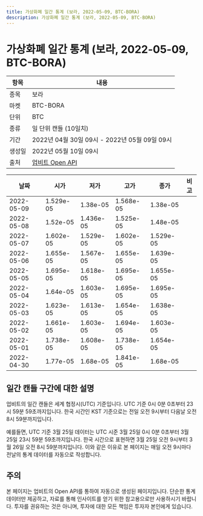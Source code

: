 ```yaml
---
title: 가상화폐 일간 통계 (보라, 2022-05-09, BTC-BORA)
description: 가상화폐 일간 통계 (보라, 2022-05-09, BTC-BORA)
---
```



가상화폐 일간 통계 (보라, 2022-05-09, BTC-BORA)
===

|항목|내용|
|--|--|
|종목|보라|
|마켓|BTC-BORA|
|단위|BTC|
|종류|일 단위 캔들 (10일치)|
|기간|2022년 04월 30일 09시 - 2022년 05월 09일 09시|
|생성일|2022년 05월 10일 09시|
|출처|[업비트 Open API](https://docs.upbit.com)|


|날짜|시가|저가|고가|종가|비고|
|--|--|--|--|--|--|
|2022-05-09|1.529e-05|1.38e-05|1.568e-05|1.38e-05|    |
|2022-05-08|1.52e-05|1.436e-05|1.525e-05|1.48e-05|    |
|2022-05-07|1.602e-05|1.529e-05|1.602e-05|1.529e-05|    |
|2022-05-06|1.655e-05|1.567e-05|1.655e-05|1.639e-05|    |
|2022-05-05|1.695e-05|1.618e-05|1.695e-05|1.655e-05|    |
|2022-05-04|1.64e-05|1.603e-05|1.695e-05|1.695e-05|    |
|2022-05-03|1.623e-05|1.613e-05|1.654e-05|1.638e-05|    |
|2022-05-02|1.661e-05|1.603e-05|1.694e-05|1.603e-05|    |
|2022-05-01|1.738e-05|1.608e-05|1.738e-05|1.654e-05|    |
|2022-04-30|1.77e-05|1.68e-05|1.841e-05|1.68e-05|    |


일간 캔들 구간에 대한 설명
---


업비트의 일간 캔들은 세계 협정시(UTC) 기준입니다. 
UTC 기준 0시 0분 0초부터 23시 59분 59초까지입니다. 
한국 시간인 KST 기준으로는 전일 오전 9시부터 다음날 오전 8시 59분까지입니다. 


예를들면, UTC 기준 3월 25일 데이터는 UTC 시준 3월 25일 0시 0분 0초부터 3월 25일 23시 59분 59초까지입니다. 
한국 시간으로 표현하면 3월 25일 오전 9시부터 3월 26일 오전 8시 59분까지입니다. 
이와 같은 이유로 본 페이지는 매일 오전 9시마다 전날의 통계 데이터를 자동으로 작성합니다. 


주의
---


본 페이지는 업비트의 Open API를 통하여 자동으로 생성된 페이지입니다. 
단순한 통계 데이터만 제공하고, 자료를 통해 인사이트를 얻기 위한 참고용으로만 사용하시기 바랍니다. 
투자를 권유하는 것은 아니며, 투자에 대한 모든 책임은 투자자 본인에게 있습니다. 
